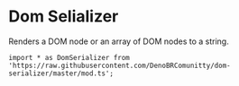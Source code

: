 # Dom Selializer

Renders a DOM node or an array of DOM nodes to a string.

```
import * as DomSerializer from 'https://raw.githubusercontent.com/DenoBRComunitty/dom-serializer/master/mod.ts';
```

